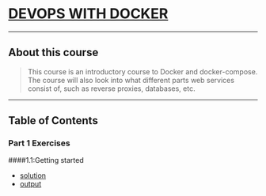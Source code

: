 # [DEVOPS WITH DOCKER](https://devopswithdocker.com/)
---
## About this course
>This course is an introductory course to Docker and docker-compose.
>The course will also look into what different parts web services consist of,
>such as reverse proxies, databases, etc.
---
## Table of Contents
###  Part 1 Exercises

####1.1:Getting started
* [solution][getting started]
* [output][getting started output]

[getting started]: part1/1-getting-started
[getting started output]: part1/output/1-getting-started
